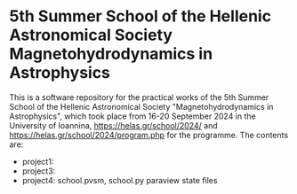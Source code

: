 <h1> 5th Summer School of the Hellenic Astronomical Society Magnetohydrodynamics in Astrophysics </h1>

This is a software repository for the practical works of the 5th Summer School of the Hellenic Astronomical Society "Magnetohydrodynamics in Astrophysics",
which took place from 16-20 September 2024 in the University of Ioannina, https://helas.gr/school/2024/  and  https://helas.gr/school/2024/program.php for the programme.
The contents are:
- project1:
- project3:
- project4: school.pvsm, school.py paraview state files
  

